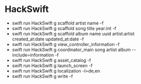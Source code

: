 # HackSwift

* swift run HackSwift g scaffold artist name -f
* swift run HackSwift g scaffold song title year:int -f
* swift run HackSwift g scaffold album name uuid artist:artist created_at:date updated_at:date -f
* swift run HackSwift g view_controller_information -f
* swift run HackSwift g coordinator_main song artist album --include=information -f
* swift run HackSwift g asset_catalog -f
* swift run HackSwift g launch_screen -f
* swift run HackSwift g localization -l=de,en
* swift run HackSwift g write -f
